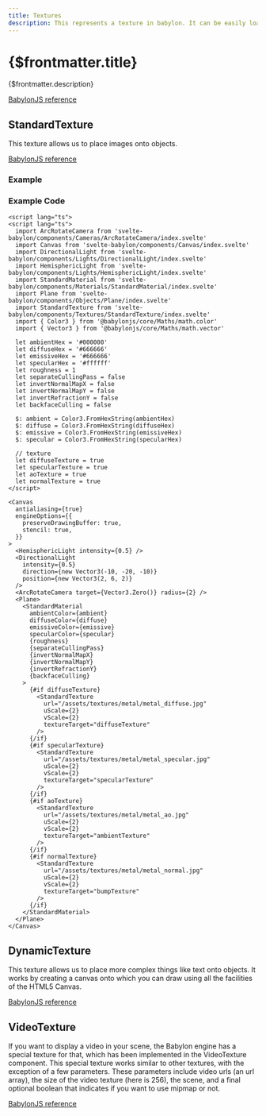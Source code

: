 ```yaml
---
title: Textures
description: This represents a texture in babylon. It can be easily loaded from a network, base64 or html input. Textures require a Material as parent component.
---
```


<script>
  import StandardTextureStory from '$lib/components/Textures/StandardTexture/StandardTexture.story.svelte'
  import ExampleWrapper from '$routes/docs/_components/ExampleWrapper.svelte'
</script>

# {$frontmatter.title}

{$frontmatter.description}

[BabylonJS reference](https://doc.babylonjs.com/typedoc/classes/babylon.texture)

## StandardTexture
This texture allows us to place images onto objects.

[BabylonJS reference](https://doc.babylonjs.com/typedoc/classes/babylon.texture)

### Example
<ExampleWrapper>
  <StandardTextureStory />
</ExampleWrapper>

### Example Code
```svelte
<script lang="ts">
<script lang="ts">
  import ArcRotateCamera from 'svelte-babylon/components/Cameras/ArcRotateCamera/index.svelte'
  import Canvas from 'svelte-babylon/components/Canvas/index.svelte'
  import DirectionalLight from 'svelte-babylon/components/Lights/DirectionalLight/index.svelte'
  import HemisphericLight from 'svelte-babylon/components/Lights/HemisphericLight/index.svelte'
  import StandardMaterial from 'svelte-babylon/components/Materials/StandardMaterial/index.svelte'
  import Plane from 'svelte-babylon/components/Objects/Plane/index.svelte'
  import StandardTexture from 'svelte-babylon/components/Textures/StandardTexture/index.svelte'
  import { Color3 } from '@babylonjs/core/Maths/math.color'
  import { Vector3 } from '@babylonjs/core/Maths/math.vector'

  let ambientHex = '#000000'
  let diffuseHex = '#666666'
  let emissiveHex = '#666666'
  let specularHex = '#ffffff'
  let roughness = 1
  let separateCullingPass = false
  let invertNormalMapX = false
  let invertNormalMapY = false
  let invertRefractionY = false
  let backfaceCulling = false

  $: ambient = Color3.FromHexString(ambientHex)
  $: diffuse = Color3.FromHexString(diffuseHex)
  $: emissive = Color3.FromHexString(emissiveHex)
  $: specular = Color3.FromHexString(specularHex)

  // texture
  let diffuseTexture = true
  let specularTexture = true
  let aoTexture = true
  let normalTexture = true
</script>

<Canvas
  antialiasing={true}
  engineOptions={{
    preserveDrawingBuffer: true,
    stencil: true,
  }}
>
  <HemisphericLight intensity={0.5} />
  <DirectionalLight
    intensity={0.5}
    direction={new Vector3(-10, -20, -10)}
    position={new Vector3(2, 6, 2)}
  />
  <ArcRotateCamera target={Vector3.Zero()} radius={2} />
  <Plane>
    <StandardMaterial
      ambientColor={ambient}
      diffuseColor={diffuse}
      emissiveColor={emissive}
      specularColor={specular}
      {roughness}
      {separateCullingPass}
      {invertNormalMapX}
      {invertNormalMapY}
      {invertRefractionY}
      {backfaceCulling}
    >
      {#if diffuseTexture}
        <StandardTexture
          url="/assets/textures/metal/metal_diffuse.jpg"
          uScale={2}
          vScale={2}
          textureTarget="diffuseTexture"
        />
      {/if}
      {#if specularTexture}
        <StandardTexture
          url="/assets/textures/metal/metal_specular.jpg"
          uScale={2}
          vScale={2}
          textureTarget="specularTexture"
        />
      {/if}
      {#if aoTexture}
        <StandardTexture
          url="/assets/textures/metal/metal_ao.jpg"
          uScale={2}
          vScale={2}
          textureTarget="ambientTexture"
        />
      {/if}
      {#if normalTexture}
        <StandardTexture
          url="/assets/textures/metal/metal_normal.jpg"
          uScale={2}
          vScale={2}
          textureTarget="bumpTexture"
        />
      {/if}
    </StandardMaterial>
  </Plane>
</Canvas>
```

## DynamicTexture

This texture allows us to place more complex things like text onto objects. It works by creating a canvas onto which you can draw using all the facilities of the HTML5 Canvas.

[BabylonJS reference](https://doc.babylonjs.com/divingDeeper/materials/using/dynamicTexture)

## VideoTexture

If you want to display a video in your scene, the Babylon engine has a special texture for that, which has been implemented in the VideoTexture component. This special texture works similar to other textures, with the exception of a few parameters. These parameters include video urls (an url array), the size of the video texture (here is 256), the scene, and a final optional boolean that indicates if you want to use mipmap or not.

[BabylonJS reference](https://doc.babylonjs.com/divingDeeper/materials/using/videoTexture)
